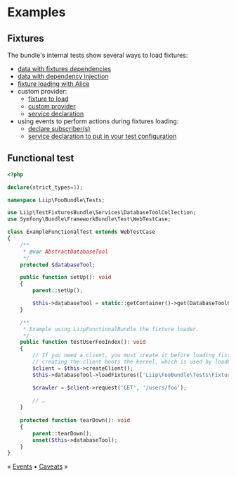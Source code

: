 Examples
========

Fixtures
--------

The bundle's internal tests show several ways to load fixtures:

- [data with fixtures dependencies](../tests/App/DataFixtures/ORM/LoadDependentUserData.php)
- [data with dependency injection](../tests/App/DataFixtures/ORM/LoadUserWithServiceData.php)
- [fixture loading with Alice](../tests/App/DataFixtures/ORM/user.yml)
- custom provider:
  - [fixture to load](../tests/App/DataFixtures/ORM/user_with_custom_provider.yml)
  - [custom provider](../tests/AppConfig/DataFixtures/Faker/Provider/FooProvider.php)
  - [service declaration](../tests/AppConfig/config.yml)
- using events to perform actions during fixtures loading:
  - [declare subscriber(s)](../tests/AppConfigEvents/EventListener/FixturesSubscriber.php)
  - [service declaration to put in your test configuration](../tests/AppConfigEvents/config.yml)

Functional test
---------------

```php
<?php

declare(strict_types=1);

namespace Liip\FooBundle\Tests;

use Liip\TestFixturesBundle\Services\DatabaseToolCollection;
use Symfony\Bundle\FrameworkBundle\Test\WebTestCase;

class ExampleFunctionalTest extends WebTestCase 
{
    /**
     * @var AbstractDatabaseTool
     */
    protected $databaseTool;

    public function setUp(): void
    {
        parent::setUp();

        $this->databaseTool = static::getContainer()->get(DatabaseToolCollection::class)->get();
    }

    /**
     * Example using LiipFunctionalBundle the fixture loader.
     */
    public function testUserFooIndex(): void
    {
        // If you need a client, you must create it before loading fixtures because
        // creating the client boots the kernel, which is used by loadFixtures
        $client = $this->createClient();
        $this->databaseTool->loadFixtures(['Liip\FooBundle\Tests\Fixtures\LoadUserData']);

        $crawler = $client->request('GET', '/users/foo');
        
        // …
    }
    
    protected function tearDown(): void
    {
        parent::tearDown();
        unset($this->databaseTool);
    }
}
```

« [Events](./events.md) • [Caveats](./caveats.md) »
